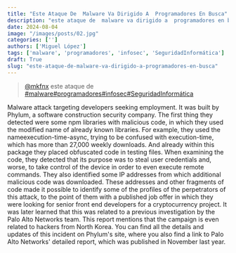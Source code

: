 ```yaml
---
title: "Este Ataque De  Malware Va Dirigido A  Programadores En Busca"
description: "este ataque de  malware va dirigido a  programadores en busca"
date: 2024-08-04
image: "/images/posts/02.jpg"
categories: ['']
authors: ['Miguel López']
tags: ['malware', 'programadores', 'infosec', 'SeguridadInformática']
draft: True
slug: "este-ataque-de-malware-va-dirigido-a-programadores-en-busca"
---
```


<blockquote class="tiktok-embed" cite="{https://www.tiktok.com/@mkfnx/video/7338944758770830597}" data-video-id="7338944758770830597" style="max-width: 605px;min-width: 325px;" > <section> <a target="_blank" title="@mkfnx" href="https://www.tiktok.com/@mkfnx?refer=embed">@mkfnx</a> este ataque de  </section> <a title="malware" target="_blank" href="https://www.tiktok.com/tag/malware?refer=embed">#malware</a><a title="programadores" target="_blank" href="https://www.tiktok.com/tag/programadores?refer=embed">#programadores</a><a title="infosec" target="_blank" href="https://www.tiktok.com/tag/infosec?refer=embed">#infosec</a><a title="SeguridadInformática" target="_blank" href="https://www.tiktok.com/tag/SeguridadInformática?refer=embed">#SeguridadInformática</a> </blockquote> <script async src="https://www.tiktok.com/embed.js"></script>

Malware attack targeting developers seeking employment.  It was built by Phylum,  a software construction security company.  The first thing they detected were some npm libraries with malicious code,  in which they used the modified name of already known libraries.  For example,  they used the nameexecution-time-async,  trying to be confused with execution-time,  which has more than 27,000 weekly downloads.  And already within this package they placed obfuscated code in testing files.  When examining the code,  they detected that its purpose was to steal user credentials and,  worse,  to take control of the device in order to even execute remote commands.  They also identified some IP addresses from  which additional malicious code was downloaded.  These addresses and other fragments of code made it possible to  identify some of the profiles of the perpetrators of this attack,  to the point of them with a published job offer in which they were  looking for senior front end developers for a cryptocurrency project.  It was later learned that this was related to a  previous investigation by the Palo Alto Networks team.  This report mentions that the campaign is  even related to hackers from North Korea.  You can find all the details and updates of this incident on Phylum's site,  where you also find a link to Palo Alto Networks' detailed report,  which was published in November last year. 